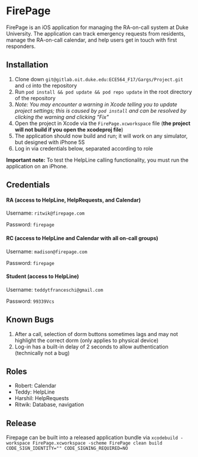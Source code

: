 # FirePage

FirePage is an iOS application for managing the RA-on-call system at Duke University. The application can track emergency requests from residents, manage the RA-on-call calendar, and help users get in touch with first responders.

## Installation
1. Clone down `git@gitlab.oit.duke.edu:ECE564_F17/Gargs/Project.git` and `cd` into the repository
2. Run `pod install && pod update && pod repo update` in the root directory of the repository
3. _Note: You may encounter a warning in Xcode telling you to update project settings; this is caused by `pod install` and can be resolved by clicking the warning and clicking "Fix"_
4. Open the project in Xcode via the `FirePage.xcworkspace` file (**the project will not build if you open the xcodeproj file**)
5. The application should now build and run; it will work on any simulator, but designed with iPhone 5S
6. Log in via credentials below, separated according to role

**Important note:** To test the HelpLine calling functionality, you must run the application on an iPhone.

## Credentials

#### RA (access to HelpLine, HelpRequests, and Calendar)
Username: `ritwik@firepage.com`

Password: `firepage`

#### RC (access to HelpLine and Calendar with all on-call groups)
Username: `madison@firepage.com`

Password: `firepage`

#### Student (access to HelpLine)
Username: `teddytfranceschi@gmail.com`

Password: `99339Vcs`

## Known Bugs
1. After a call, selection of dorm buttons sometimes lags and may not highlight the correct dorm (only applies to physical device)
2. Log-in has a built-in delay of 2 seconds to allow authentication (technically not a bug)

## Roles
* Robert: Calendar
* Teddy: HelpLine
* Harshil: HelpRequests
* Ritwik: Database, navigation

## Release

Firepage can be built into a released application bundle via `xcodebuild -workspace FirePage.xcworkspace -scheme FirePage clean build CODE_SIGN_IDENTITY="" CODE_SIGNING_REQUIRED=NO`
